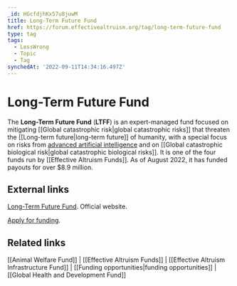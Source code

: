 ```yaml
---
_id: HGcfdjhKx57u8juwM
title: Long-Term Future Fund
href: https://forum.effectivealtruism.org/tag/long-term-future-fund
type: tag
tags:
  - LessWrong
  - Topic
  - Tag
synchedAt: '2022-09-11T14:34:16.497Z'
---
```

# Long-Term Future Fund

The **Long-Term Future Fund** (**LTFF**) is an expert-managed fund focused on mitigating [[Global catastrophic risk|global catastrophic risks]] that threaten the [[Long-term future|long-term future]] of humanity, with a special focus on risks from [advanced artificial intelligence](https://forum.effectivealtruism.org/tag/human-level-artificial-intelligence) and on [[Global catastrophic biological risk|global catastrophic biological risks]]. It is one of the four funds run by [[Effective Altruism Funds]]. As of August 2022, it has funded payouts for over $8.9 million.

External links
--------------

[Long-Term Future Fund](https://funds.effectivealtruism.org/funds/far-future). Official website.

[Apply for funding](https://av20jp3z.paperform.co/?fund=Long-Term%20Future%20Fund).

Related links
-------------

[[Animal Welfare Fund]] | [[Effective Altruism Funds]] | [[Effective Altruism Infrastructure Fund]] | [[Funding opportunities|funding opportunities]] | [[Global Health and Development Fund]]
